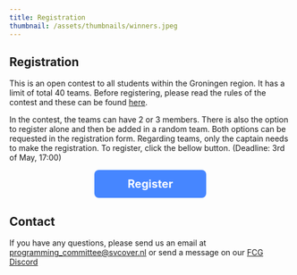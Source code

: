 ```yaml
---
title: Registration
thumbnail: /assets/thumbnails/winners.jpeg
---
```


## Registration

This is an open contest to all students within the Groningen region. It has a limit of total 40 teams. Before registering, please read the rules of the contest and these can be found [here](/rules).

In the contest, the teams can have 2 or 3 members. There is also the option to register alone and then be added in a random team. Both options can be requested in the registration form. Regarding teams, only the captain needs to make the registration. To register, click the bellow button. (Deadline: 3rd of May, 17:00)

<div style='text-align:center;'>
    <a  href="https://forms.gle/4KbZ6jK6gcEmCgcv7" target="_blank"  style="cursor:pointer; font-size:20px; font-weight:bold; text-decoration: none; display:inline-block; width:200px; height:50px; background-color:#4686ff; color:white; line-height:50px; border-radius:8px" class="registrationButton" >
        Register
    </a> 
</div>

<style>
    .registrationButton:hover {
    background-color: white !important;
    color:#4686ff !important;
    border: 1px solid #4686ff;
    transition: 0.4s ease-in-out;
    }
</style>

## Contact

If you have any questions, please send us an email at programming_committee@svcover.nl or send a message on our [FCG Discord](https://discord.com/invite/JfzxyBHPsH)
